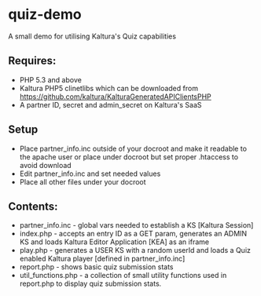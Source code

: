 # quiz-demo
A small demo for utilising Kaltura's Quiz capabilities

## Requires:
* PHP 5.3 and above
* Kaltura PHP5 clinetlibs which can be downloaded from https://github.com/kaltura/KalturaGeneratedAPIClientsPHP
* A partner ID, secret and admin_secret on Kaltura's SaaS

## Setup
* Place partner_info.inc outside of your docroot and make it readable to the apache user or place under docroot but set proper .htaccess to avoid download
* Edit partner_info.inc and set needed values
* Place all other files under your docroot

## Contents:
* partner_info.inc - global vars needed to establish a KS [Kaltura Session]
* index.php - accepts an entry ID as a GET param, generates an ADMIN KS and loads Kaltura Editor Application [KEA] as an iframe 
* play.php - generates a USER KS with a random userId and loads a Quiz enabled Kaltura player [defined in partner_info.inc]
* report.php - shows basic quiz submission stats
* util_functions.php - a collection of small utility functions used in report.php to display quiz submission stats.

